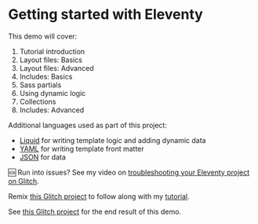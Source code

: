 # Getting started with Eleventy
This demo will cover:

1. Tutorial introduction
1. Layout files: Basics
1. Layout files: Advanced
1. Includes: Basics
1. Sass partials
1. Using dynamic logic
1. Collections
1. Includes: Advanced

Additional languages used as part of this project:
- [Liquid](https://shopify.github.io/liquid/) for writing template logic and adding dynamic data
- [YAML](https://learnxinyminutes.com/docs/yaml/) for writing template front matter
- [JSON](https://developer.mozilla.org/en-US/docs/Learn/JavaScript/Objects/JSON) for data

🆘 Run into issues? See my video on [troubleshooting your Eleventy project on Glitch](https://www.loom.com/share/c6ea14cd5d1d435885b11741dfe62d97).


Remix [this Glitch project](https://glitch.com/~mica-11ty-demo-start) to follow along with my [tutorial](https://loom.com/share/folder/b2c08180bdcc4fbb9153d475a1646c84).

See [this Glitch project](https://glitch.com/~mica-11ty-demo-done) for the end result of this demo.
